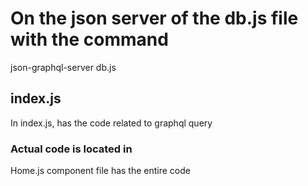 # On the json server of the db.js file with the command
json-graphql-server db.js

## index.js
In index.js, has the code related to graphql query

### Actual code is located in
Home.js component file has the entire code

